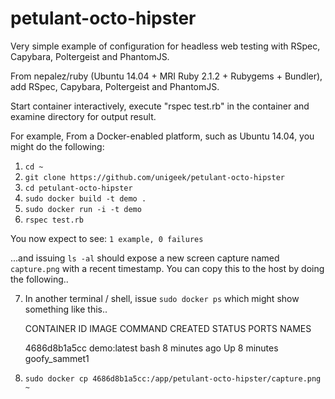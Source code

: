petulant-octo-hipster
=====================

Very simple example of configuration for headless web testing
with RSpec, Capybara, Poltergeist and PhantomJS.

From nepalez/ruby (Ubuntu 14.04 + MRI Ruby 2.1.2 + Rubygems + Bundler),
add RSpec, Capybara, Poltergeist and PhantomJS.

Start container interactively, execute "rspec test.rb" in the container
and examine directory for output result.

For example,
From a Docker-enabled platform, such as Ubuntu 14.04, you might do the following:

1. `cd ~`
2. `git clone https://github.com/unigeek/petulant-octo-hipster`
3. `cd petulant-octo-hipster`
4. `sudo docker build -t demo .`
5. `sudo docker run -i -t demo`
6. `rspec test.rb`

You now expect to see:
`1 example, 0 failures`

...and issuing `ls -al` should expose a new screen capture named `capture.png` with a recent timestamp. You can copy this to the host by doing the following..

7. In another terminal / shell, issue `sudo docker ps` which might show something like this..


    CONTAINER ID   IMAGE         COMMAND    CREATED         STATUS          PORTS     NAMES

    4686d8b1a5cc   demo:latest   bash       8 minutes ago   Up 8 minutes              goofy_sammet1

8. `sudo docker cp 4686d8b1a5cc:/app/petulant-octo-hipster/capture.png ~`
